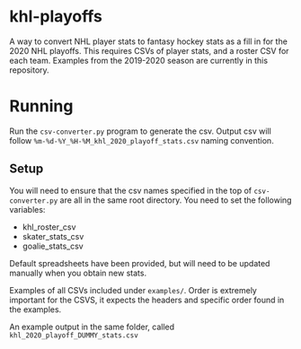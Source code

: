 # khl-playoffs

A way to convert NHL player stats to fantasy hockey stats as a fill in for the 2020 NHL playoffs. This requires CSVs of player stats, and a roster CSV for each team. Examples from the 2019-2020 season are currently in this repository.

# Running

Run the `csv-converter.py` program to generate the csv. Output csv will follow `%m-%d-%Y_%H-%M_khl_2020_playoff_stats.csv` naming convention.

## Setup
You will need to ensure that the csv names specified in the top of `csv-converter.py` are all in the same root directory. You need to set the following variables:
* khl_roster_csv
* skater_stats_csv
* goalie_stats_csv

Default spreadsheets have been provided, but will need to be updated manually when you obtain new stats.

Examples of all CSVs included under `examples/`. Order is extremely important for the CSVS, it expects the headers and specific order found in the examples.

An example output in the same folder, called `khl_2020_playoff_DUMMY_stats.csv`
